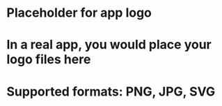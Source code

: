 # Placeholder for app logo
# In a real app, you would place your logo files here
# Supported formats: PNG, JPG, SVG